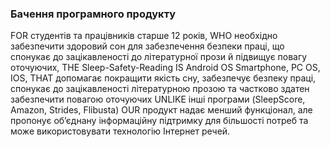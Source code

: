 ### Бачення програмного продукту
FOR студентів та працівників старше 12 років, WHO необхідно забезпечити здоровий сон для забезпечення безпеки праці, що спонукає до зацікавленості до літературної прози й підвищує повагу оточуючих, THE Sleep-Safety-Reading IS Android OS Smartphone, PC OS, IOS, THAT допомагає покращити якість сну, забезпечує безпеку праці, спонукає до зацікавленості літературною прозою та частково здатен забезпечити повагою оточуючих UNLIKE інші програми (SleepScore, Amazon, Strides, Flibusta) OUR продукт надає менший
функціонал, але пропонує об’єднану інформаційну підтримку для більшості потреб та може використовувати технологію Інтернет речей.
